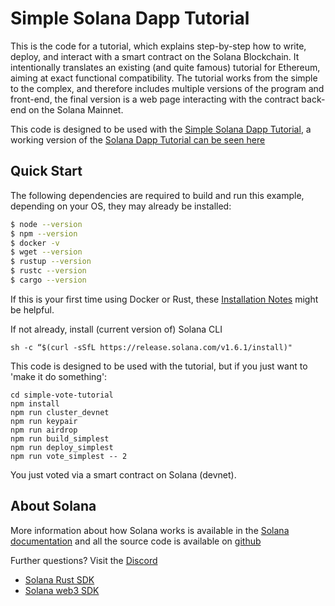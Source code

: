 # Simple Solana Dapp Tutorial

This is the code for a tutorial, which explains step-by-step how to write, deploy, and interact with a smart contract on the Solana Blockchain. It intentionally translates an existing (and quite famous) tutorial for Ethereum, aiming at exact functional compatibility. The tutorial works from the simple to the complex, and therefore includes multiple versions of the program and front-end, the final version is a web page interacting with the contract back-end on the Solana Mainnet.

This code is designed to be used with the [Simple Solana Dapp Tutorial](https://medium.com/@smith_10562/a-simple-solana-dapp-tutorial-6dedbdf65444),
a working version of the [Solana Dapp Tutorial can be seen here](https://solana-dapp-tutorial.mcf.rocks)

## Quick Start

The following dependencies are required to build and run this example,
depending on your OS, they may already be installed:

```bash
$ node --version
$ npm --version
$ docker -v
$ wget --version
$ rustup --version
$ rustc --version
$ cargo --version
```

If this is your first time using Docker or Rust, these [Installation Notes](README-installation-notes.md) might be helpful.

If not already, install (current version of) Solana CLI 

```
sh -c “$(curl -sSfL https://release.solana.com/v1.6.1/install)"
```

This code is designed to be used with the tutorial, but if you just want to 'make it do something':

```
cd simple-vote-tutorial
npm install
npm run cluster_devnet
npm run keypair
npm run airdrop
npm run build_simplest
npm run deploy_simplest
npm run vote_simplest -- 2
```

You just voted via a smart contract on Solana (devnet).

## About Solana

More information about how Solana works is available in the [Solana documentation](https://docs.solana.com/) and all the source code is available on [github](https://github.com/solana-labs/solana)

Further questions?  Visit the [Discord](https://discordapp.com/invite/pquxPsq)

- [Solana Rust SDK](https://docs.rs/solana-sdk/1.3.4/solana_sdk/)
- [Solana web3 SDK](https://solana-labs.github.io/solana-web3.js)

